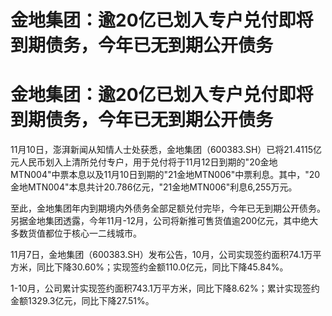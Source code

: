 # 金地集团：逾20亿已划入专户兑付即将到期债务，今年已无到期公开债务

# 金地集团：逾20亿已划入专户兑付即将到期债务，今年已无到期公开债务

11月10日，澎湃新闻从知情人士处获悉，金地集团（600383.SH）已将21.4115亿元人民币划入上清所兑付专户，用于兑付将于11月12日到期的"20金地MTN004"中票本息以及11月10日到期的"21金地MTN006"中票利息。其中，"20金地MTN004"本息共计20.786亿元，"21金地MTN006"利息6,255万元。

至此，金地集团年内到期境内外债务全部足额兑付完毕，今年已无到期公开债务。另据金地集团透露，今年11月-12月，公司将新推可售货值逾200亿元，其中绝大多数货值都位于核心一二线城市。

11月7日，金地集团（600383.SH）发布公告，10月，公司实现签约面积74.1万平方米，同比下降30.60%；实现签约金额110.0亿元，同比下降45.84%。

1-10月，公司累计实现签约面积743.1万平方米，同比下降8.62%；累计实现签约金额1329.3亿元，同比下降27.51%。

